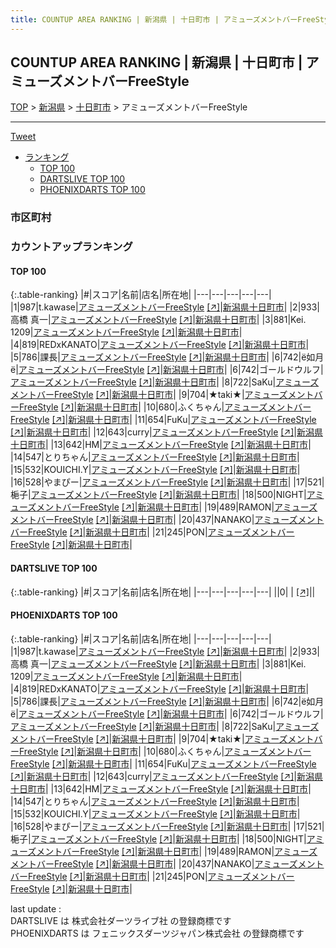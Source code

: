 ```yaml
---
title: COUNTUP AREA RANKING | 新潟県 | 十日町市 | アミューズメントバーFreeStyle
---
```

## COUNTUP AREA RANKING | 新潟県 | 十日町市 | アミューズメントバーFreeStyle

[TOP](/darts/rank/) > [新潟県](/darts/rank/新潟県/) > [十日町市](/darts/rank/新潟県/十日町市/) > アミューズメントバーFreeStyle

___

<a href="https://twitter.com/share?ref_src=twsrc%5Etfw" data-text="COUNTUP AREA RANKING | 新潟県十日町市アミューズメントバーFreeStyle" class="twitter-share-button" data-hashtags="DARTSLIVE,PHOENIXDARTS,darts,ダーツ" data-show-count="false">Tweet</a>

* [ランキング](#カウントアップランキング)
    * [TOP 100](#top-100)
    * [DARTSLIVE TOP 100](#dartslive-top-100)
    * [PHOENIXDARTS TOP 100](#phoenixdarts-top-100)

### 市区町村

<ul>

</ul>

### カウントアップランキング

#### TOP 100



{:.table-ranking}
|#|スコア|名前|店名|所在地|
|---|---|---|---|---|
|1|987|<span class="rank-name-pd">t.kawase</span>|<a href="/darts/rank/shops/8921.html">アミューズメントバーFreeStyle</a> <a href="https://vs.phoenixdarts.com/jp/shop/shopDetailInfo/s_8921?s_seq=8921">[↗]</a>|<a href="/darts/rank/新潟県/十日町市">新潟県十日町市</a>|
|2|933|<span class="rank-name-pd">高橋  真一</span>|<a href="/darts/rank/shops/8921.html">アミューズメントバーFreeStyle</a> <a href="https://vs.phoenixdarts.com/jp/shop/shopDetailInfo/s_8921?s_seq=8921">[↗]</a>|<a href="/darts/rank/新潟県/十日町市">新潟県十日町市</a>|
|3|881|<span class="rank-name-pd">Kei. 1209</span>|<a href="/darts/rank/shops/8921.html">アミューズメントバーFreeStyle</a> <a href="https://vs.phoenixdarts.com/jp/shop/shopDetailInfo/s_8921?s_seq=8921">[↗]</a>|<a href="/darts/rank/新潟県/十日町市">新潟県十日町市</a>|
|4|819|<span class="rank-name-pd">REDxKANATO</span>|<a href="/darts/rank/shops/8921.html">アミューズメントバーFreeStyle</a> <a href="https://vs.phoenixdarts.com/jp/shop/shopDetailInfo/s_8921?s_seq=8921">[↗]</a>|<a href="/darts/rank/新潟県/十日町市">新潟県十日町市</a>|
|5|786|<span class="rank-name-pd">課長</span>|<a href="/darts/rank/shops/8921.html">アミューズメントバーFreeStyle</a> <a href="https://vs.phoenixdarts.com/jp/shop/shopDetailInfo/s_8921?s_seq=8921">[↗]</a>|<a href="/darts/rank/新潟県/十日町市">新潟県十日町市</a>|
|6|742|<span class="rank-name-pd">ё如月ё</span>|<a href="/darts/rank/shops/8921.html">アミューズメントバーFreeStyle</a> <a href="https://vs.phoenixdarts.com/jp/shop/shopDetailInfo/s_8921?s_seq=8921">[↗]</a>|<a href="/darts/rank/新潟県/十日町市">新潟県十日町市</a>|
|6|742|<span class="rank-name-pd">ゴールドウルフ</span>|<a href="/darts/rank/shops/8921.html">アミューズメントバーFreeStyle</a> <a href="https://vs.phoenixdarts.com/jp/shop/shopDetailInfo/s_8921?s_seq=8921">[↗]</a>|<a href="/darts/rank/新潟県/十日町市">新潟県十日町市</a>|
|8|722|<span class="rank-name-pd">SaKu</span>|<a href="/darts/rank/shops/8921.html">アミューズメントバーFreeStyle</a> <a href="https://vs.phoenixdarts.com/jp/shop/shopDetailInfo/s_8921?s_seq=8921">[↗]</a>|<a href="/darts/rank/新潟県/十日町市">新潟県十日町市</a>|
|9|704|<span class="rank-name-pd">★taki★</span>|<a href="/darts/rank/shops/8921.html">アミューズメントバーFreeStyle</a> <a href="https://vs.phoenixdarts.com/jp/shop/shopDetailInfo/s_8921?s_seq=8921">[↗]</a>|<a href="/darts/rank/新潟県/十日町市">新潟県十日町市</a>|
|10|680|<span class="rank-name-pd">ふくちゃん</span>|<a href="/darts/rank/shops/8921.html">アミューズメントバーFreeStyle</a> <a href="https://vs.phoenixdarts.com/jp/shop/shopDetailInfo/s_8921?s_seq=8921">[↗]</a>|<a href="/darts/rank/新潟県/十日町市">新潟県十日町市</a>|
|11|654|<span class="rank-name-pd">FuKu</span>|<a href="/darts/rank/shops/8921.html">アミューズメントバーFreeStyle</a> <a href="https://vs.phoenixdarts.com/jp/shop/shopDetailInfo/s_8921?s_seq=8921">[↗]</a>|<a href="/darts/rank/新潟県/十日町市">新潟県十日町市</a>|
|12|643|<span class="rank-name-pd">curry</span>|<a href="/darts/rank/shops/8921.html">アミューズメントバーFreeStyle</a> <a href="https://vs.phoenixdarts.com/jp/shop/shopDetailInfo/s_8921?s_seq=8921">[↗]</a>|<a href="/darts/rank/新潟県/十日町市">新潟県十日町市</a>|
|13|642|<span class="rank-name-pd">HM</span>|<a href="/darts/rank/shops/8921.html">アミューズメントバーFreeStyle</a> <a href="https://vs.phoenixdarts.com/jp/shop/shopDetailInfo/s_8921?s_seq=8921">[↗]</a>|<a href="/darts/rank/新潟県/十日町市">新潟県十日町市</a>|
|14|547|<span class="rank-name-pd">とりちゃん</span>|<a href="/darts/rank/shops/8921.html">アミューズメントバーFreeStyle</a> <a href="https://vs.phoenixdarts.com/jp/shop/shopDetailInfo/s_8921?s_seq=8921">[↗]</a>|<a href="/darts/rank/新潟県/十日町市">新潟県十日町市</a>|
|15|532|<span class="rank-name-pd">KOUICHI.Y</span>|<a href="/darts/rank/shops/8921.html">アミューズメントバーFreeStyle</a> <a href="https://vs.phoenixdarts.com/jp/shop/shopDetailInfo/s_8921?s_seq=8921">[↗]</a>|<a href="/darts/rank/新潟県/十日町市">新潟県十日町市</a>|
|16|528|<span class="rank-name-pd">やまぴー</span>|<a href="/darts/rank/shops/8921.html">アミューズメントバーFreeStyle</a> <a href="https://vs.phoenixdarts.com/jp/shop/shopDetailInfo/s_8921?s_seq=8921">[↗]</a>|<a href="/darts/rank/新潟県/十日町市">新潟県十日町市</a>|
|17|521|<span class="rank-name-pd">梔子</span>|<a href="/darts/rank/shops/8921.html">アミューズメントバーFreeStyle</a> <a href="https://vs.phoenixdarts.com/jp/shop/shopDetailInfo/s_8921?s_seq=8921">[↗]</a>|<a href="/darts/rank/新潟県/十日町市">新潟県十日町市</a>|
|18|500|<span class="rank-name-pd">NIGHT</span>|<a href="/darts/rank/shops/8921.html">アミューズメントバーFreeStyle</a> <a href="https://vs.phoenixdarts.com/jp/shop/shopDetailInfo/s_8921?s_seq=8921">[↗]</a>|<a href="/darts/rank/新潟県/十日町市">新潟県十日町市</a>|
|19|489|<span class="rank-name-pd">RAMON</span>|<a href="/darts/rank/shops/8921.html">アミューズメントバーFreeStyle</a> <a href="https://vs.phoenixdarts.com/jp/shop/shopDetailInfo/s_8921?s_seq=8921">[↗]</a>|<a href="/darts/rank/新潟県/十日町市">新潟県十日町市</a>|
|20|437|<span class="rank-name-pd">NANAKO</span>|<a href="/darts/rank/shops/8921.html">アミューズメントバーFreeStyle</a> <a href="https://vs.phoenixdarts.com/jp/shop/shopDetailInfo/s_8921?s_seq=8921">[↗]</a>|<a href="/darts/rank/新潟県/十日町市">新潟県十日町市</a>|
|21|245|<span class="rank-name-pd">PON</span>|<a href="/darts/rank/shops/8921.html">アミューズメントバーFreeStyle</a> <a href="https://vs.phoenixdarts.com/jp/shop/shopDetailInfo/s_8921?s_seq=8921">[↗]</a>|<a href="/darts/rank/新潟県/十日町市">新潟県十日町市</a>|


#### DARTSLIVE TOP 100



{:.table-ranking}
|#|スコア|名前|店名|所在地|
|---|---|---|---|---|
||0|<span class="rank-name-dl"> </span>|<a href="/darts/rank/shops/.html"></a> <a href="">[↗]</a>|<a href="/darts/rank//"></a>|


#### PHOENIXDARTS TOP 100



{:.table-ranking}
|#|スコア|名前|店名|所在地|
|---|---|---|---|---|
|1|987|<span class="rank-name-pd">t.kawase</span>|<a href="/darts/rank/shops/8921.html">アミューズメントバーFreeStyle</a> <a href="https://vs.phoenixdarts.com/jp/shop/shopDetailInfo/s_8921?s_seq=8921">[↗]</a>|<a href="/darts/rank/新潟県/十日町市">新潟県十日町市</a>|
|2|933|<span class="rank-name-pd">高橋  真一</span>|<a href="/darts/rank/shops/8921.html">アミューズメントバーFreeStyle</a> <a href="https://vs.phoenixdarts.com/jp/shop/shopDetailInfo/s_8921?s_seq=8921">[↗]</a>|<a href="/darts/rank/新潟県/十日町市">新潟県十日町市</a>|
|3|881|<span class="rank-name-pd">Kei. 1209</span>|<a href="/darts/rank/shops/8921.html">アミューズメントバーFreeStyle</a> <a href="https://vs.phoenixdarts.com/jp/shop/shopDetailInfo/s_8921?s_seq=8921">[↗]</a>|<a href="/darts/rank/新潟県/十日町市">新潟県十日町市</a>|
|4|819|<span class="rank-name-pd">REDxKANATO</span>|<a href="/darts/rank/shops/8921.html">アミューズメントバーFreeStyle</a> <a href="https://vs.phoenixdarts.com/jp/shop/shopDetailInfo/s_8921?s_seq=8921">[↗]</a>|<a href="/darts/rank/新潟県/十日町市">新潟県十日町市</a>|
|5|786|<span class="rank-name-pd">課長</span>|<a href="/darts/rank/shops/8921.html">アミューズメントバーFreeStyle</a> <a href="https://vs.phoenixdarts.com/jp/shop/shopDetailInfo/s_8921?s_seq=8921">[↗]</a>|<a href="/darts/rank/新潟県/十日町市">新潟県十日町市</a>|
|6|742|<span class="rank-name-pd">ё如月ё</span>|<a href="/darts/rank/shops/8921.html">アミューズメントバーFreeStyle</a> <a href="https://vs.phoenixdarts.com/jp/shop/shopDetailInfo/s_8921?s_seq=8921">[↗]</a>|<a href="/darts/rank/新潟県/十日町市">新潟県十日町市</a>|
|6|742|<span class="rank-name-pd">ゴールドウルフ</span>|<a href="/darts/rank/shops/8921.html">アミューズメントバーFreeStyle</a> <a href="https://vs.phoenixdarts.com/jp/shop/shopDetailInfo/s_8921?s_seq=8921">[↗]</a>|<a href="/darts/rank/新潟県/十日町市">新潟県十日町市</a>|
|8|722|<span class="rank-name-pd">SaKu</span>|<a href="/darts/rank/shops/8921.html">アミューズメントバーFreeStyle</a> <a href="https://vs.phoenixdarts.com/jp/shop/shopDetailInfo/s_8921?s_seq=8921">[↗]</a>|<a href="/darts/rank/新潟県/十日町市">新潟県十日町市</a>|
|9|704|<span class="rank-name-pd">★taki★</span>|<a href="/darts/rank/shops/8921.html">アミューズメントバーFreeStyle</a> <a href="https://vs.phoenixdarts.com/jp/shop/shopDetailInfo/s_8921?s_seq=8921">[↗]</a>|<a href="/darts/rank/新潟県/十日町市">新潟県十日町市</a>|
|10|680|<span class="rank-name-pd">ふくちゃん</span>|<a href="/darts/rank/shops/8921.html">アミューズメントバーFreeStyle</a> <a href="https://vs.phoenixdarts.com/jp/shop/shopDetailInfo/s_8921?s_seq=8921">[↗]</a>|<a href="/darts/rank/新潟県/十日町市">新潟県十日町市</a>|
|11|654|<span class="rank-name-pd">FuKu</span>|<a href="/darts/rank/shops/8921.html">アミューズメントバーFreeStyle</a> <a href="https://vs.phoenixdarts.com/jp/shop/shopDetailInfo/s_8921?s_seq=8921">[↗]</a>|<a href="/darts/rank/新潟県/十日町市">新潟県十日町市</a>|
|12|643|<span class="rank-name-pd">curry</span>|<a href="/darts/rank/shops/8921.html">アミューズメントバーFreeStyle</a> <a href="https://vs.phoenixdarts.com/jp/shop/shopDetailInfo/s_8921?s_seq=8921">[↗]</a>|<a href="/darts/rank/新潟県/十日町市">新潟県十日町市</a>|
|13|642|<span class="rank-name-pd">HM</span>|<a href="/darts/rank/shops/8921.html">アミューズメントバーFreeStyle</a> <a href="https://vs.phoenixdarts.com/jp/shop/shopDetailInfo/s_8921?s_seq=8921">[↗]</a>|<a href="/darts/rank/新潟県/十日町市">新潟県十日町市</a>|
|14|547|<span class="rank-name-pd">とりちゃん</span>|<a href="/darts/rank/shops/8921.html">アミューズメントバーFreeStyle</a> <a href="https://vs.phoenixdarts.com/jp/shop/shopDetailInfo/s_8921?s_seq=8921">[↗]</a>|<a href="/darts/rank/新潟県/十日町市">新潟県十日町市</a>|
|15|532|<span class="rank-name-pd">KOUICHI.Y</span>|<a href="/darts/rank/shops/8921.html">アミューズメントバーFreeStyle</a> <a href="https://vs.phoenixdarts.com/jp/shop/shopDetailInfo/s_8921?s_seq=8921">[↗]</a>|<a href="/darts/rank/新潟県/十日町市">新潟県十日町市</a>|
|16|528|<span class="rank-name-pd">やまぴー</span>|<a href="/darts/rank/shops/8921.html">アミューズメントバーFreeStyle</a> <a href="https://vs.phoenixdarts.com/jp/shop/shopDetailInfo/s_8921?s_seq=8921">[↗]</a>|<a href="/darts/rank/新潟県/十日町市">新潟県十日町市</a>|
|17|521|<span class="rank-name-pd">梔子</span>|<a href="/darts/rank/shops/8921.html">アミューズメントバーFreeStyle</a> <a href="https://vs.phoenixdarts.com/jp/shop/shopDetailInfo/s_8921?s_seq=8921">[↗]</a>|<a href="/darts/rank/新潟県/十日町市">新潟県十日町市</a>|
|18|500|<span class="rank-name-pd">NIGHT</span>|<a href="/darts/rank/shops/8921.html">アミューズメントバーFreeStyle</a> <a href="https://vs.phoenixdarts.com/jp/shop/shopDetailInfo/s_8921?s_seq=8921">[↗]</a>|<a href="/darts/rank/新潟県/十日町市">新潟県十日町市</a>|
|19|489|<span class="rank-name-pd">RAMON</span>|<a href="/darts/rank/shops/8921.html">アミューズメントバーFreeStyle</a> <a href="https://vs.phoenixdarts.com/jp/shop/shopDetailInfo/s_8921?s_seq=8921">[↗]</a>|<a href="/darts/rank/新潟県/十日町市">新潟県十日町市</a>|
|20|437|<span class="rank-name-pd">NANAKO</span>|<a href="/darts/rank/shops/8921.html">アミューズメントバーFreeStyle</a> <a href="https://vs.phoenixdarts.com/jp/shop/shopDetailInfo/s_8921?s_seq=8921">[↗]</a>|<a href="/darts/rank/新潟県/十日町市">新潟県十日町市</a>|
|21|245|<span class="rank-name-pd">PON</span>|<a href="/darts/rank/shops/8921.html">アミューズメントバーFreeStyle</a> <a href="https://vs.phoenixdarts.com/jp/shop/shopDetailInfo/s_8921?s_seq=8921">[↗]</a>|<a href="/darts/rank/新潟県/十日町市">新潟県十日町市</a>|


<div class="footer border-top border-gray-light mt-5 pt-3 text-right text-gray">
    last update : <span style="font-weight: italic" id="foot_last_modified"></span><br />
    DARTSLIVE は 株式会社ダーツライブ社 の登録商標です<br />
    PHOENIXDARTS は フェニックスダーツジャパン株式会社 の登録商標です<br />
</div>

<script src="https://cdnjs.cloudflare.com/ajax/libs/jquery.tablesorter/2.31.3/js/jquery.tablesorter.min.js" integrity="sha512-qzgd5cYSZcosqpzpn7zF2ZId8f/8CHmFKZ8j7mU4OUXTNRd5g+ZHBPsgKEwoqxCtdQvExE5LprwwPAgoicguNg==" crossorigin="anonymous" referrerpolicy="no-referrer"></script>
<link rel="stylesheet" href="https://cdnjs.cloudflare.com/ajax/libs/jquery.tablesorter/2.31.3/css/theme.default.min.css" integrity="sha512-wghhOJkjQX0Lh3NSWvNKeZ0ZpNn+SPVXX1Qyc9OCaogADktxrBiBdKGDoqVUOyhStvMBmJQ8ZdMHiR3wuEq8+w==" crossorigin="anonymous" referrerpolicy="no-referrer" />
<script>
$(function() {
    $(".table-ranking").tablesorter({sortList:[[0, 0]]});
    $("#foot_last_modified").text(formatDate(new Date(document.lastModified), 'yyyy-MM-dd HH:mm:ss'));
});
</script>

<script async src="https://platform.twitter.com/widgets.js" charset="utf-8"></script>